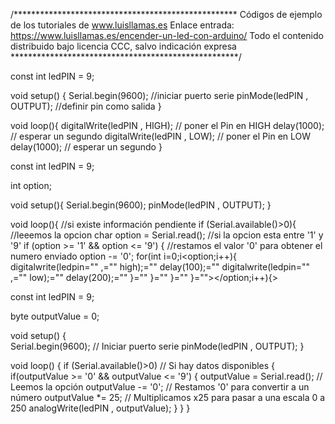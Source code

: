 /***************************************************
Códigos de ejemplo de los tutoriales de www.luisllamas.es
Enlace entrada: https://www.luisllamas.es/encender-un-led-con-arduino/
Todo el contenido distribuido bajo licencia CCC, salvo indicación expresa
****************************************************/

const int ledPIN = 9;
 
void setup() {
  Serial.begin(9600);    //iniciar puerto serie
  pinMode(ledPIN , OUTPUT);  //definir pin como salida
}
 
void loop(){
  digitalWrite(ledPIN , HIGH);   // poner el Pin en HIGH
  delay(1000);                   // esperar un segundo
  digitalWrite(ledPIN , LOW);    // poner el Pin en LOW
  delay(1000);                   // esperar un segundo
}


const int ledPIN = 9;

int option;

void setup(){
  Serial.begin(9600);
  pinMode(ledPIN , OUTPUT); 
}

void loop(){
  //si existe información pendiente
  if (Serial.available()>0){
    //leeemos la opcion
    char option = Serial.read();
    //si la opcion esta entre '1' y '9'
    if (option >= '1' && option <= '9')
    {
      //restamos el valor '0' para obtener el numero enviado
      option -= '0';
      for(int i=0;i<option;i++){ digitalwrite(ledpin="" ,="" high);="" delay(100);="" digitalwrite(ledpin="" ,="" low);="" delay(200);="" }="" }="" }="" }=""></option;i++){>

const int ledPIN = 9;

byte outputValue = 0;  

void setup()
{  
   Serial.begin(9600);         // Iniciar puerto serie
   pinMode(ledPIN , OUTPUT); 
}

void loop() 
{
   if (Serial.available()>0)  // Si hay datos disponibles
   {
      if(outputValue >= '0' && outputValue <= '9')
      {
         outputValue = Serial.read();	// Leemos la opción
         outputValue -= '0';		// Restamos '0' para convertir a un número
         outputValue *= 25;		// Multiplicamos x25 para pasar a una escala 0 a 250
         analogWrite(ledPIN , outputValue);
      }
   }
}